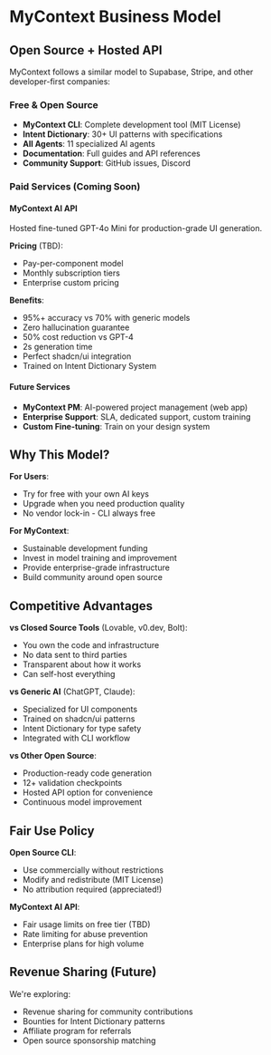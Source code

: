 # MyContext Business Model

## Open Source + Hosted API

MyContext follows a similar model to Supabase, Stripe, and other developer-first companies:

### Free & Open Source

- **MyContext CLI**: Complete development tool (MIT License)
- **Intent Dictionary**: 30+ UI patterns with specifications
- **All Agents**: 11 specialized AI agents
- **Documentation**: Full guides and API references
- **Community Support**: GitHub issues, Discord

### Paid Services (Coming Soon)

#### MyContext AI API

Hosted fine-tuned GPT-4o Mini for production-grade UI generation.

**Pricing** (TBD):

- Pay-per-component model
- Monthly subscription tiers
- Enterprise custom pricing

**Benefits**:

- 95%+ accuracy vs 70% with generic models
- Zero hallucination guarantee
- 50% cost reduction vs GPT-4
- 2s generation time
- Perfect shadcn/ui integration
- Trained on Intent Dictionary System

#### Future Services

- **MyContext PM**: AI-powered project management (web app)
- **Enterprise Support**: SLA, dedicated support, custom training
- **Custom Fine-tuning**: Train on your design system

## Why This Model?

**For Users**:

- Try for free with your own AI keys
- Upgrade when you need production quality
- No vendor lock-in - CLI always free

**For MyContext**:

- Sustainable development funding
- Invest in model training and improvement
- Provide enterprise-grade infrastructure
- Build community around open source

## Competitive Advantages

**vs Closed Source Tools** (Lovable, v0.dev, Bolt):

- You own the code and infrastructure
- No data sent to third parties
- Transparent about how it works
- Can self-host everything

**vs Generic AI** (ChatGPT, Claude):

- Specialized for UI components
- Trained on shadcn/ui patterns
- Intent Dictionary for type safety
- Integrated with CLI workflow

**vs Other Open Source**:

- Production-ready code generation
- 12+ validation checkpoints
- Hosted API option for convenience
- Continuous model improvement

## Fair Use Policy

**Open Source CLI**:

- Use commercially without restrictions
- Modify and redistribute (MIT License)
- No attribution required (appreciated!)

**MyContext AI API**:

- Fair usage limits on free tier (TBD)
- Rate limiting for abuse prevention
- Enterprise plans for high volume

## Revenue Sharing (Future)

We're exploring:

- Revenue sharing for community contributions
- Bounties for Intent Dictionary patterns
- Affiliate program for referrals
- Open source sponsorship matching
